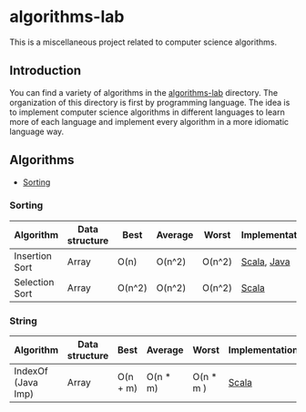 # algorithms-lab
This is a miscellaneous project related to computer science algorithms.

## Introduction
You can find a variety of algorithms in the [algorithms-lab](https://github.com/juanitodread/algorithms-lab/tree/master/algorithms-lab) directory. The organization of this directory is first by programming language. The idea is to implement computer science algorithms in different languages to learn more of each language and implement every algorithm in a more idiomatic language way.

## Algorithms
* [Sorting](#sorting)

### Sorting
|Algorithm               |Data structure     |Best            |Average          |Worst            |Implementations          |
|------------------------|-------------------|----------------|-----------------|-----------------|-------------------------|
|Insertion Sort          |Array              |O(n)            |O(n^2)           |O(n^2)           |[Scala](https://github.com/juanitodread/algorithms-lab/blob/master/algorithms-lab/scala/src/main/scala/org/juanitodread/algorithmslab/sorting/InsertionSort.scala),  [Java](https://github.com/juanitodread/algorithms-lab/blob/master/algorithms-lab/java/src/main/java/org/juanitodread/algorithmslab/sorting/InsertionSort.java)|
|Selection Sort          |Array              |O(n^2)          |O(n^2)           |O(n^2)           |[Scala](https://github.com/juanitodread/algorithms-lab/blob/master/algorithms-lab/scala/src/main/scala/org/juanitodread/algorithmslab/sorting/SelectionSort.scala)|

### String
|Algorithm               |Data structure     |Best            |Average          |Worst            |Implementations          |
|------------------------|-------------------|----------------|-----------------|-----------------|-------------------------|
|IndexOf (Java Imp)      |Array              |O(n + m)        |O(n * m)         |O(n * m )      |[Scala](https://github.com/juanitodread/algorithms-lab/blob/master/algorithms-lab/scala/src/main/scala/org/juanitodread/algorithmslab/string/PatternMatchingIndexOf.scala)|

